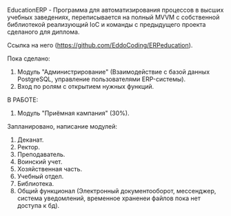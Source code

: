 EducationERP - Программа для автоматизирования процессов в высших учебных заведениях, переписывается на полный MVVM с собственной библиотекой реализующий IoC и команды с предыдущего проекта сделаного для диплома. 

Ссылка на него (https://github.com/EddoCoding/ERPeducation).

Пока сделано:
1. Модуль "Администрирование" (Взаимодействие с базой данных PostgreSQL, управление пользователями ERP-системы).
2. Вход по ролям с открытием нужных функций.

В РАБОТЕ:
1. Модуль "Приёмная кампания" (30%).

Запланировано, написание модулей:
1. Деканат.
2. Ректор.
3. Преподаватель.
4. Воинский учет.
5. Хозяйственная часть.
6. Учебный отдел.
7. Библиотека.
8. Общий функционал (Электронный документооборот, мессенджер, система уведомлений, временное храненеи файлов пока нет доступа к бд).
